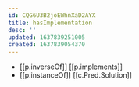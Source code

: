 ```yaml
---
id: CQG6U3B2joEWhnXaD2AYX
title: hasImplementation
desc: ''
updated: 1637839251005
created: 1637839054370
---
```



- [[p.inverseOf]] [[p.implements]]
- [[p.instanceOf]] [[c.Pred.Solution]]
